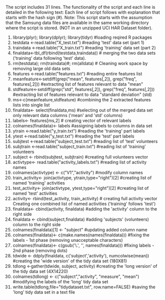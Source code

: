 The script includes 31 lines. The functionality of the script and each line is detailed in the following text: Each line of script follows with explanation that starts with the hash sign (#).
Note: This script starts with the assumption that the Samsung data files are available in the same working directory where the script is stored. (NOT  in an unzipped UCI HAR Dataset folder).

1.	library(plyr); library(dplyr); library(tidyr) 	#loading reqired R packages
2.	testdata <-read.table("X_test.txt")            	#reading 'test' data set (part 1)
3.	traindata <-read.table("X_train.txt") 	        #reading 'training' data set (part 2)
4.	finaldata<-tbl_df(rbind(testdata,traindata)) 	  # merging the two data sets ('training' data following 'test'                                                         data).
5.	rm(testdata); rm(traindata)#; rm(alldata)	      # Cleaning work space by removing large old data sets 
6.	features <-read.table("features.txt")	          #reading entire features list
7.	meanfeature<-setdiff(grep("mean", features[,2]), grep("freq", features[,2]))	  #extracting list of features                                                                                          relevant to data "mean"
8.	stdfeature<-setdiff(grep("std", features[,2]), grep("freq", features[,2]))	    #extracting list of features                                                                                          relevant to data "standard                                                                                            deviation" (std)
9.	ms<-c(meanfeature,stdfeature) 	                #combining the 2 extracted features lists into single list
10.	finaldata<- select(finaldata,ms) 	              #selecting out of the merged data set only relevant data columns                                                      ('mean' and 'std' columns)
11.	labels<- features[ms,2] 	                      # creating vector of relevant labels
12.	colnames(finaldata)<- labels 	                  #assigning labels to columns in data set
13.	ytrain <-read.table("y_train.txt")	            #reading the 'training' part labels
14.	ytest <-read.table("y_test.txt")	              #reading the 'test' part labels
15.	subjtest <-read.table("subject_test.txt")	      #reading list of 'test' volunteers 
16.	subjtrain <-read.table("subject_train.txt")	    #reading list of 'training' volunteers
17.	subject <- rbind(subjtest, subjtrain) 	        #creating full volunteers vector
18.	activtype<- read.table("activity_labels.txt")	  #reading list of activity names
19.	colnames(activtype) <- c("V1","activity") 	    #modify column names
20.	train_activity<- join(activtype, ytrain,type="right")[2]	    #creating list of named 'training' activities
21.	test_activity<- join(activtype, ytest,type="right")[2]	      #creating list of named 'test' activities
22.	activity<- rbind(test_activity, train_activity)               # creating full activity vector	Creating one combined list of named activities ('training' follows 'test')
23.	finaldata<- cbind(activity, finaldata)	        #adding the 'activity' column to the right side
24.	finaldata <- cbind(subject,finaldata)	          #adding 'subjects' (volunteers) column to the right side
25.	colnames(finaldata)[1] <- "subject"	            #updating added column name
26.	colnames(finaldata)<- c(make.names(names(finaldata))) 	                  #fixing the labels - 1st phase (removing                                                                               unacceptable characters)
27.	colnames(finaldata)<- c(gsub('\\.', '', names(finaldata))) 	              #fixing labels - 2nd phase (removing                                                                                  dots)
28.	tdwide <- ddply(finaldata, c('subject','activity'), numcolwise(mean)) 	  #creating the 'wide version' of the tidy                                                                               data set (180X81)
29.	tdlong <-gather(tdwide, subject, activity) 	                    #creating the 'long version' of the tidy data set                                                                     (4X14220)
30.	colnames(tdlong) <- c("subject","activity", "measure", "mean") 	#modifying the labels of the 'long' tidy data set
31.	write.table(tdlong,file="tidydataset.txt", row.name=FALSE)	    #saving the 'long' tidy data set in a text file
